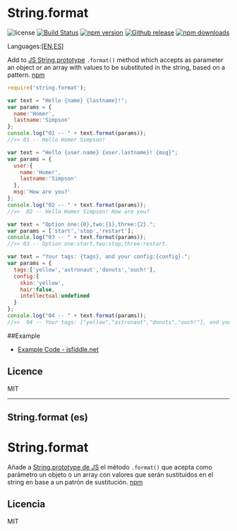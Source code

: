 # String.format
![license](https://img.shields.io/badge/license-MIT-blue.svg ) [![Build Status](https://img.shields.io/travis/bifuer/String.format/master.svg)](https://travis-ci.org/bifuer/String.format) [![npm version](https://img.shields.io/npm/v/string.format.svg)](https://www.npmjs.com/package/string.format) [![Github release](https://img.shields.io/github/release/bifuer/String.format.svg)](https://github.com/bifuer/String.format) [![npm downloads](https://img.shields.io/npm/dm/string.format.svg)](https://www.npmjs.com/package/string.format)

Languages:[[EN](#),[ES](#stringformat-es)]

Add to [JS String.prototype](https://developer.mozilla.org/en-US/docs/Web/JavaScript/Reference/Global_Objects/String) `.format()` method which accepts as parameter an object or an array with values to be substituted in the string, based on a pattern. 
[npm](https://www.npmjs.com/package/string.format)

```javascript
require('string.format');
```

```javascript
var text = "Hello {name} {lastname}!";
var params = {
  name:'Homer',
  lastname:'Simpson'
};
console.log("01 -- " + text.format(params));
//>> 01 -- Hello Homer Simpson!
```

```javascript
var text = "Hello {user.name} {user.lastname}! {msg}";
var params = {
  user:{
    name:'Homer',
    lastname:'Simpson'
  },
  msg:'How are you?'
};
console.log("02 -- " + text.format(params));
//>>  02 -- Hello Homer Simpson! How are you?
```

```javascript
var text = "Option one:{0},two:{1},three:{2}.";
var params = ['start','stop','restart'];
console.log("03 -- " + text.format(params));
//>> 03 -- Option one:start,two:stop,three:restart.
```

```javascript
var text = "Your tags: {tags}, and your config:{config}.";
var params = {
  tags:['yellow','astronaut','donuts','ouch!'],
  config:{
    skin:'yellow',
    hair:false,
    intellectual:undefined
  }
};
console.log("04 -- " + text.format(params));
//>>  04 -- Your tags: ["yellow","astronaut","donuts","ouch!"], and your config:{"skin":"yellow","hair":false}.
```

##Example
+ [Example Code - jsfiddle.net](http://jsfiddle.net/lilxelo/4drosf9p/)

## Licence
MIT

---

## String.format (es)

# String.format
Añade a [String.prototype de JS](https://developer.mozilla.org/en-US/docs/Web/JavaScript/Reference/Global_Objects/String) el método `.format()` que acepta como parámetro un objeto o un array con valores que serán sustituidos en el string en base a un patrón de sustitución. [npm](https://www.npmjs.com/package/string.format)

## Licencia
MIT
